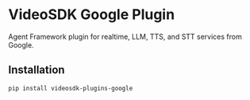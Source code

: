 # VideoSDK Google Plugin

Agent Framework plugin for realtime, LLM, TTS, and STT  services from Google.

## Installation

```bash
pip install videosdk-plugins-google
```